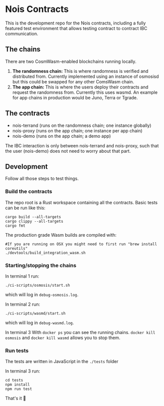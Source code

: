# Nois Contracts

This is the development repo for the Nois contracts, including a fully featured test environment
that allows testing contract to contract IBC communication.

## The chains

There are two CosmWasm-enabled blockchains running locally.

1. **The randomness chain:** This is where randomness is verified and distributed from.
   Currently implemented using an instance of osmosisd but this could be swapped for any
   other ComsWasm chain.
2. **The app chain:** This is where the users deploy their contracts and request the
   randomness from. Currently this uses wasmd. An example for app chains in production would
   be Juno, Terra or Tgrade.

## The contracts

- nois-terrand (runs on the randomness chain; one instance globally)
- nois-proxy (runs on the app chain; one instance per app chain)
- nois-demo (runs on the app chain; a demo app)

The IBC interaction is only between nois-terrand and nois-proxy, such that
the user (nois-demo) does not need to worry about that part.

## Development

Follow all those steps to test things.

### Build the contracts

The repo root is a Rust workspace containing all the contracts.
Basic tests can be run like this:

```
cargo build --all-targets
cargo clippy --all-targets
cargo fmt
```

The production grade Wasm builds are compiled with:

```
#If you are running on OSX you might need to first run "brew install coreutils"
./devtools/build_integration_wasm.sh
```

### Starting/stopping the chains

In terminal 1 run:

```
./ci-scripts/osmosis/start.sh
```

which will log in `debug-osmosis.log`.

In terminal 2 run:

```
./ci-scripts/wasmd/start.sh
```

which will log in `debug-wasmd.log`.

In terminal 3 With `docker ps` you can see the running chains. `docker kill osmosis` and `docker kill wasmd` allows you to stop them.

### Run tests

The tests are written in JavaScript in the `./tests` folder

In terminal 3 run:

```
cd tests
npm install
npm run test
```

That's it 🎉
